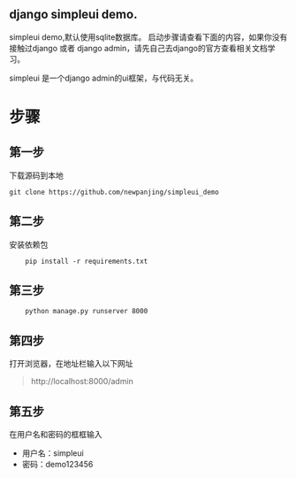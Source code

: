 django simpleui demo.
---

simpleui demo,默认使用sqlite数据库。
启动步骤请查看下面的内容，如果你没有接触过django 或者 django admin，请先自己去django的官方查看相关文档学习。

simpleui 是一个django admin的ui框架，与代码无关。

# 步骤
## 第一步
下载源码到本地
```shell
git clone https://github.com/newpanjing/simpleui_demo
```

## 第二步
安装依赖包

```shell
    pip install -r requirements.txt
```

## 第三步
```shell
    python manage.py runserver 8000 
```

## 第四步
打开浏览器，在地址栏输入以下网址
> http://localhost:8000/admin

## 第五步
在用户名和密码的框框输入
+ 用户名：simpleui
+ 密码：demo123456
